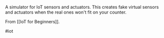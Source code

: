 A simulator for IoT sensors and actuators. This creates fake virtual sensors and actuators when the real ones won't fit on your counter.

From [[IoT for Beginners]].

#iot